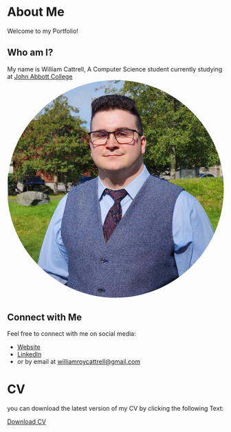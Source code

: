 # About Me

Welcome to my Portfolio!

## Who am I?

My name is William Cattrell, A Computer Science student currently studying at [John Abbott College](https://johnabbott.qc.ca/)
<img src="./assets/profilePicture.JPG" alt="Profile Picture" style="border-radius: 50%"/>


## Connect with Me

Feel free to connect with me on social media:

- [Website](https://cattrell.net)
- [LinkedIn](https://linkedin.com/in/wrc123/)
- or by email at [williamroycattrell@gmail.com](williamroycattrell@gmail.com)


# CV

you can download the latest version of my CV by clicking the following Text:

<a href="./assets/WilliamCattrellCV.pdf" download>
  <p>Download CV</p>
</a>


